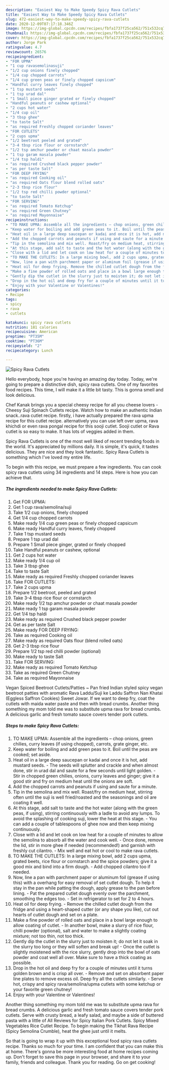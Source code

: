 ```yaml
---
description: "Easiest Way to Make Speedy Spicy Rava Cutlets"
title: "Easiest Way to Make Speedy Spicy Rava Cutlets"
slug: 472-easiest-way-to-make-speedy-spicy-rava-cutlets
date: 2020-12-09T07:17:18.346Z
image: https://img-global.cpcdn.com/recipes/fbfa1737f25ca562/751x532cq70/spicy-rava-cutlets-recipe-main-photo.jpg
thumbnail: https://img-global.cpcdn.com/recipes/fbfa1737f25ca562/751x532cq70/spicy-rava-cutlets-recipe-main-photo.jpg
cover: https://img-global.cpcdn.com/recipes/fbfa1737f25ca562/751x532cq70/spicy-rava-cutlets-recipe-main-photo.jpg
author: Jorge Park
ratingvalue: 4.7
reviewcount: 26576
recipeingredient:
- "FOR UPMA"
- "1 cup ravasemolinasuji"
- "1/2 cup onions finely chopped"
- "1/4 cup chopped carrots"
- "1/4 cup green peas or finely chopped capsicum"
- "Handful curry leaves finely chopped"
- "1 tsp mustard seeds"
- "1 tsp urad dal"
- "1 Small piece ginger grated or finely chopped"
- "Handful peanuts or cashew optional"
- "2 cups hot water"
- "1/4 cup oil"
- "3 tbsp ghee"
- "to taste Salt"
- "as required Freshly chopped coriander leaves"
- "FOR CUTLETS"
- "2 cups upma"
- "1/2 beetroot peeled and grated"
- "3-4 tbsp rice flour or cornstarch"
- "1/2 tsp amchur powder or chaat masala powder"
- "1 tsp garam masala powder"
- "1/4 tsp haldi"
- "as required Crushed black pepper powder"
- "as per taste Salt"
- "FOR DEEP FRYING"
- "as required Cooking oil"
- "as required Oats flour blend rolled oats"
- "2-3 tbsp rice flour"
- "1/2 tsp red chilli powder optional"
- "to taste Salt"
- "FOR SERVING"
- "as required Tomato Ketchup"
- "as required Green Chutney"
- "as required Mayonnaise"
recipeinstructions:
- "TO MAKE UPMA: Assemble all the ingredients – chop onions, green chilies, curry leaves (if using chopped), carrots, grate ginger, etc."
- "Keep water for boiling and add green peas to it. Boil until the peas are cooked; set aside."
- "Heat oil in a large deep saucepan or kadai and once it is hot, add mustard seeds. The seeds will splutter and crackle and when almost done, stir in urad dal and saute for a few seconds until light golden. Stir in chopped green chilies, onions, curry leaves and ginger; give it a good stir and fry on medium heat until the onions are soft."
- "Add the chopped carrots and peanuts if using and saute for a minute."
- "Tip in the semolina and mix well. Roast/fry on medium heat, stirring often until the suji is well fried/roasted and the seasonings and oil are coating it well."
- "At this stage, add salt to taste and the hot water (along with the green peas, if using), stirring continuously with a ladle to avoid any lumps. To avoid the splashing of cooking suji, lower the heat at this stage. You can add a couple of tablespoons of ghee now and then keep mixing continuously."
- "Close with a lid and let cook on low heat for a couple of minutes to allow the semolina to absorb all the water and cook well. Once done, remove the lid, stir in more ghee if needed (recommended!) and garnish with freshly cut cilantro. Mix well and eat hot or cool to make rava cutlets."
- "TO MAKE THE CUTLETS: In a large mixing bowl, add 2 cups upma, grated beets, rice flour or cornstarch and the spice powders; give it a good mix and bind into a firm dough. Add chopped cilantro too if needed."
- "Now, line a pan with parchment paper or aluminum foil (grease if using this) with a overhang for easy removal of set cutlet dough. To help it stay in the pan while patting the dough, apply grease to the pan before lining. Pat the prepared cutlet dough evenly over the parchment, smoothing the edges too. Set in refrigerator to set for 2 to 4 hours."
- "Heat oil for deep frying. Remove the chilled cutlet dough from the fridge and using a heart-shaped cutter (or any shape you like), cut out hearts of cutlet dough and set on a plate."
- "Make a fine powder of rolled oats and place in a bowl large enough to allow coating of cutlet. In another bowl, make a slurry of rice flour, chilli powder (optional), salt and water to make a slightly coating mixture; not too thin, not too thick."
- "Gently dip the cutlet in the slurry just to moisten it; do not let it soak in the slurry too long or they will soften and break up! Once the cutlet is slightly moistened with the rice slurry, gently drop into the bowl of oats powder and coat well all over. Make sure to have a thick coating as possible."
- "Drop in the hot oil and deep fry for a couple of minutes until it turns golden brown and is crisp all over. Remove and set on absorbent paper line plates to remove excess oil. Deep fry all the cutlets similarly. Serve hot, crispy and spicy rava/semolina/upma cutlets with some ketchup or your favorite green chutney!"
- "Enjoy with your Valentine or Valentines!"
categories:
- Recipe
tags:
- spicy
- rava
- cutlets

katakunci: spicy rava cutlets 
nutrition: 181 calories
recipecuisine: American
preptime: "PT35M"
cooktime: "PT36M"
recipeyield: "2"
recipecategory: Lunch

---
```



![Spicy Rava Cutlets](https://img-global.cpcdn.com/recipes/fbfa1737f25ca562/751x532cq70/spicy-rava-cutlets-recipe-main-photo.jpg)

Hello everybody, hope you're having an amazing day today. Today, we're going to prepare a distinctive dish, spicy rava cutlets. One of my favorites food recipes. This time, I will make it a little bit tasty. This is gonna smell and look delicious.

Chef Kanak brings you a special cheesy recipe for all you cheese lovers - Cheesy Suji Spinach Cutlets recipe. Watch how to make an authentic Indian snack..rava cutlet recipe. firstly, i have actually prepared the rava upma recipe for this cutlet recipe. alternatively you can use left over upma, rava khichdi or even rava pongal recipe for this sooji cutlet. Sooji cutlet or Rava cutlet is so easy to make. It has lots of veggies added in them.

Spicy Rava Cutlets is one of the most well liked of recent trending foods in the world. It's appreciated by millions daily. It is simple, it's quick, it tastes delicious. They are nice and they look fantastic. Spicy Rava Cutlets is something which I've loved my entire life.


To begin with this recipe, we must prepare a few ingredients. You can cook spicy rava cutlets using 34 ingredients and 14 steps. Here is how you can achieve that.

<!--inarticleads1-->

##### The ingredients needed to make Spicy Rava Cutlets:

1. Get FOR UPMA:
1. Get 1 cup rava/semolina/suji
1. Take 1/2 cup onions, finely chopped
1. Get 1/4 cup chopped carrots
1. Make ready 1/4 cup green peas or finely chopped capsicum
1. Make ready Handful curry leaves, finely chopped
1. Take 1 tsp mustard seeds
1. Prepare 1 tsp urad dal
1. Prepare 1 Small piece ginger, grated or finely chopped
1. Take Handful peanuts or cashew, optional
1. Get 2 cups hot water
1. Make ready 1/4 cup oil
1. Take 3 tbsp ghee
1. Take to taste Salt
1. Make ready as required Freshly chopped coriander leaves
1. Take FOR CUTLETS:
1. Take 2 cups upma
1. Prepare 1/2 beetroot, peeled and grated
1. Take 3-4 tbsp rice flour or cornstarch
1. Make ready 1/2 tsp amchur powder or chaat masala powder
1. Make ready 1 tsp garam masala powder
1. Get 1/4 tsp haldi
1. Make ready as required Crushed black pepper powder
1. Get as per taste Salt
1. Make ready FOR DEEP FRYING:
1. Take as required Cooking oil
1. Make ready as required Oats flour (blend rolled oats)
1. Get 2-3 tbsp rice flour
1. Prepare 1/2 tsp red chilli powder (optional)
1. Make ready to taste Salt
1. Take FOR SERVING:
1. Make ready as required Tomato Ketchup
1. Take as required Green Chutney
1. Take as required Mayonnaise


Vegan Spiced Beetroot Cutlets/Patties ~ Pan fried Indian styled spicy vegan beetroot patties with aromatic Rava Laddu/Suji ke Laddu Saffron Nan Khatai (Eggless Saffron Cookies) Sweet Jowar. If we want to deep fry, coat the cutlets with maida water paste and then with bread crumbs. Another thing something my mom told me was to substitute upma rava for bread crumbs. A delicious garlic and fresh tomato sauce covers tender pork cutlets. 

<!--inarticleads2-->

##### Steps to make Spicy Rava Cutlets:

1. TO MAKE UPMA: Assemble all the ingredients – chop onions, green chilies, curry leaves (if using chopped), carrots, grate ginger, etc.
1. Keep water for boiling and add green peas to it. Boil until the peas are cooked; set aside.
1. Heat oil in a large deep saucepan or kadai and once it is hot, add mustard seeds. - The seeds will splutter and crackle and when almost done, stir in urad dal and saute for a few seconds until light golden. - Stir in chopped green chilies, onions, curry leaves and ginger; give it a good stir and fry on medium heat until the onions are soft.
1. Add the chopped carrots and peanuts if using and saute for a minute.
1. Tip in the semolina and mix well. Roast/fry on medium heat, stirring often until the suji is well fried/roasted and the seasonings and oil are coating it well.
1. At this stage, add salt to taste and the hot water (along with the green peas, if using), stirring continuously with a ladle to avoid any lumps. To avoid the splashing of cooking suji, lower the heat at this stage. - You can add a couple of tablespoons of ghee now and then keep mixing continuously.
1. Close with a lid and let cook on low heat for a couple of minutes to allow the semolina to absorb all the water and cook well. - Once done, remove the lid, stir in more ghee if needed (recommended!) and garnish with freshly cut cilantro. - Mix well and eat hot or cool to make rava cutlets.
1. TO MAKE THE CUTLETS: In a large mixing bowl, add 2 cups upma, grated beets, rice flour or cornstarch and the spice powders; give it a good mix and bind into a firm dough. - Add chopped cilantro too if needed.
1. Now, line a pan with parchment paper or aluminum foil (grease if using this) with a overhang for easy removal of set cutlet dough. To help it stay in the pan while patting the dough, apply grease to the pan before lining. - Pat the prepared cutlet dough evenly over the parchment, smoothing the edges too. - Set in refrigerator to set for 2 to 4 hours.
1. Heat oil for deep frying. - Remove the chilled cutlet dough from the fridge and using a heart-shaped cutter (or any shape you like), cut out hearts of cutlet dough and set on a plate.
1. Make a fine powder of rolled oats and place in a bowl large enough to allow coating of cutlet. - In another bowl, make a slurry of rice flour, chilli powder (optional), salt and water to make a slightly coating mixture; not too thin, not too thick.
1. Gently dip the cutlet in the slurry just to moisten it; do not let it soak in the slurry too long or they will soften and break up! - Once the cutlet is slightly moistened with the rice slurry, gently drop into the bowl of oats powder and coat well all over. Make sure to have a thick coating as possible.
1. Drop in the hot oil and deep fry for a couple of minutes until it turns golden brown and is crisp all over. - Remove and set on absorbent paper line plates to remove excess oil. Deep fry all the cutlets similarly. - Serve hot, crispy and spicy rava/semolina/upma cutlets with some ketchup or your favorite green chutney!
1. Enjoy with your Valentine or Valentines!


Another thing something my mom told me was to substitute upma rava for bread crumbs. A delicious garlic and fresh tomato sauce covers tender pork cutlets. Serve with crusty bread, a leafy salad, and maybe a side of buttered pasta with a little of All Reviews for Spicy Italian Pork Cutlets. Spicy Mixed Vegetables Rice Cutlet Recipe. To begin making the Tikhat Rava Recipe (Spicy Semolina Crumble), heat the ghee just until it melts. 

So that is going to wrap it up with this exceptional food spicy rava cutlets recipe. Thanks so much for your time. I am confident that you can make this at home. There's gonna be more interesting food at home recipes coming up. Don't forget to save this page in your browser, and share it to your family, friends and colleague. Thank you for reading. Go on get cooking!
